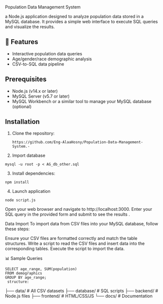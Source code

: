 Population Data Management System

 a Node.js application designed to analyze population data stored in a MySQL database. 
It provides a simple web interface to execute SQL queries and visualize the results.

## 🚀 Features
- Interactive population data queries
- Age/gender/race demographic analysis
- CSV-to-SQL data pipeline

## Prerequisites
- Node.js (v14.x or later)
- MySQL Server (v5.7 or later)
- MySQL Workbench or a similar tool to manage your MySQL database (optional)

## Installation

1. Clone the repository:
   ```
   https://github.com/Eng-AlaaHosny/Population-Data-Management-System.-

2. Import database
```
mysql -u root -p < AG_db_other.sql
```
3. Install dependencies:
  ```
npm install
```
4. Launch application
  ```
node script.js
```

 Open your web browser and navigate to http://localhost:3000.
 Enter your SQL query in the provided form and submit to see the results .

Data Import
To import data from CSV files into your MySQL database, follow these steps:

Ensure your CSV files are formatted correctly and match the table structures.
 Write a script to read the CSV files and insert data into the corresponding tables.
 Execute the script to import the data.

📊 Sample Queries 
```
SELECT age_range, SUM(population) 
FROM demographics
GROUP BY age_range;
 structure:
```
├── data/ # All CSV datasets
├── database/ # SQL scripts
├── backend/ # Node.js files
├── frontend/ # HTML/CSS/JS
└── docs/ # Documentation
```


